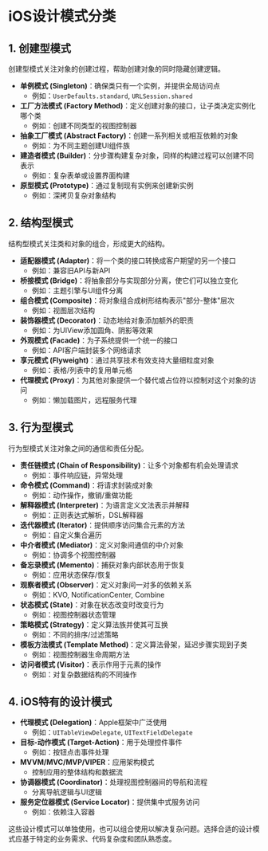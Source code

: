 # iOS设计模式分类

## 1. 创建型模式

创建型模式关注对象的创建过程，帮助创建对象的同时隐藏创建逻辑。

- **单例模式 (Singleton)**：确保类只有一个实例，并提供全局访问点
  - 例如：`UserDefaults.standard`, `URLSession.shared`
- **工厂方法模式 (Factory Method)**：定义创建对象的接口，让子类决定实例化哪个类
  - 例如：创建不同类型的视图控制器
- **抽象工厂模式 (Abstract Factory)**：创建一系列相关或相互依赖的对象
  - 例如：为不同主题创建UI组件族
- **建造者模式 (Builder)**：分步骤构建复杂对象，同样的构建过程可以创建不同表示
  - 例如：复杂表单或设置界面构建
- **原型模式 (Prototype)**：通过复制现有实例来创建新实例
  - 例如：深拷贝复杂对象结构

## 2. 结构型模式

结构型模式关注类和对象的组合，形成更大的结构。

- **适配器模式 (Adapter)**：将一个类的接口转换成客户期望的另一个接口
  - 例如：兼容旧API与新API
- **桥接模式 (Bridge)**：将抽象部分与实现部分分离，使它们可以独立变化
  - 例如：主题引擎与UI组件分离
- **组合模式 (Composite)**：将对象组合成树形结构表示"部分-整体"层次
  - 例如：视图层次结构
- **装饰器模式 (Decorator)**：动态地给对象添加额外的职责
  - 例如：为UIView添加圆角、阴影等效果
- **外观模式 (Facade)**：为子系统提供一个统一的接口
  - 例如：API客户端封装多个网络请求
- **享元模式 (Flyweight)**：通过共享技术有效支持大量细粒度对象
  - 例如：表格/列表中的复用单元格
- **代理模式 (Proxy)**：为其他对象提供一个替代或占位符以控制对这个对象的访问
  - 例如：懒加载图片，远程服务代理

## 3. 行为型模式

行为型模式关注对象之间的通信和责任分配。

- **责任链模式 (Chain of Responsibility)**：让多个对象都有机会处理请求
  - 例如：事件响应链，异常处理
- **命令模式 (Command)**：将请求封装成对象
  - 例如：动作操作，撤销/重做功能
- **解释器模式 (Interpreter)**：为语言定义文法表示并解释
  - 例如：正则表达式解析，DSL解释器
- **迭代器模式 (Iterator)**：提供顺序访问集合元素的方法
  - 例如：自定义集合遍历
- **中介者模式 (Mediator)**：定义对象间通信的中介对象
  - 例如：协调多个视图控制器
- **备忘录模式 (Memento)**：捕获对象内部状态用于恢复
  - 例如：应用状态保存/恢复
- **观察者模式 (Observer)**：定义对象间一对多的依赖关系
  - 例如：KVO, NotificationCenter, Combine
- **状态模式 (State)**：对象在状态改变时改变行为
  - 例如：视图控制器状态管理
- **策略模式 (Strategy)**：定义算法族并使其可互换
  - 例如：不同的排序/过滤策略
- **模板方法模式 (Template Method)**：定义算法骨架，延迟步骤实现到子类
  - 例如：视图控制器生命周期方法
- **访问者模式 (Visitor)**：表示作用于元素的操作
  - 例如：对复杂数据结构的不同操作

## 4. iOS特有的设计模式

- **代理模式 (Delegation)**：Apple框架中广泛使用
  - 例如：`UITableViewDelegate`, `UITextFieldDelegate`
- **目标-动作模式 (Target-Action)**：用于处理控件事件
  - 例如：按钮点击事件处理
- **MVVM/MVC/MVP/VIPER**：应用架构模式
  - 控制应用的整体结构和数据流
- **协调器模式 (Coordinator)**：处理视图控制器间的导航和流程
  - 分离导航逻辑与UI逻辑
- **服务定位器模式 (Service Locator)**：提供集中式服务访问
  - 例如：依赖注入容器

这些设计模式可以单独使用，也可以组合使用以解决复杂问题。选择合适的设计模式应基于特定的业务需求、代码复杂度和团队熟悉度。